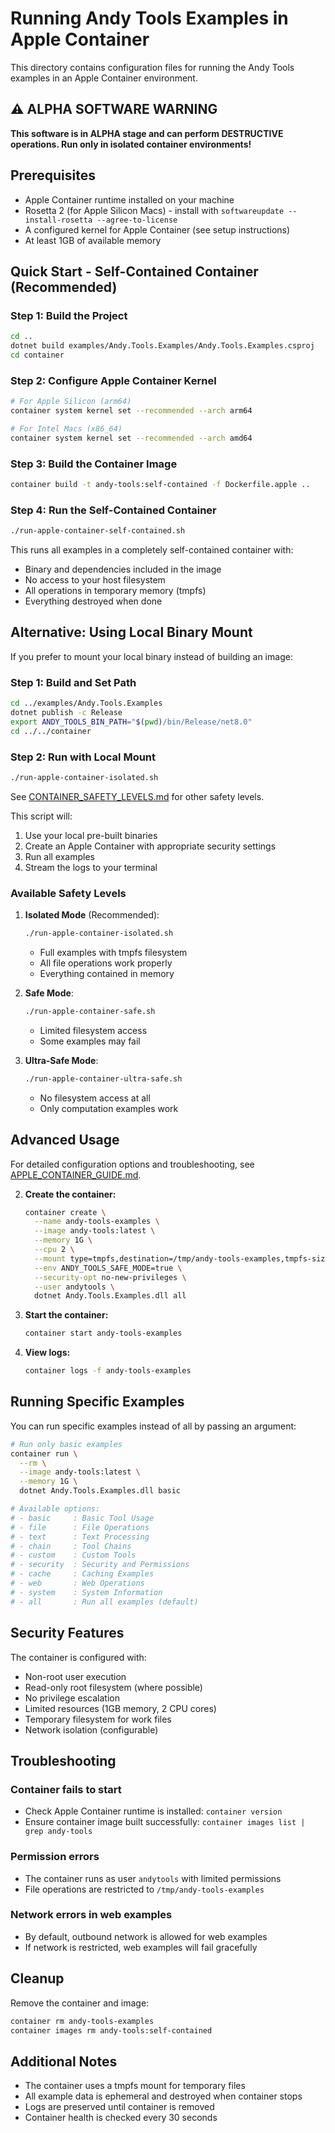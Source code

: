 # Running Andy Tools Examples in Apple Container

This directory contains configuration files for running the Andy Tools examples in an Apple Container environment.

## ⚠️ ALPHA SOFTWARE WARNING

**This software is in ALPHA stage and can perform DESTRUCTIVE operations. Run only in isolated container environments!**

## Prerequisites

- Apple Container runtime installed on your machine
- Rosetta 2 (for Apple Silicon Macs) - install with `softwareupdate --install-rosetta --agree-to-license`
- A configured kernel for Apple Container (see setup instructions)
- At least 1GB of available memory

## Quick Start - Self-Contained Container (Recommended)

### Step 1: Build the Project

```bash
cd ..
dotnet build examples/Andy.Tools.Examples/Andy.Tools.Examples.csproj
cd container
```

### Step 2: Configure Apple Container Kernel

```bash
# For Apple Silicon (arm64)
container system kernel set --recommended --arch arm64

# For Intel Macs (x86_64)
container system kernel set --recommended --arch amd64
```

### Step 3: Build the Container Image

```bash
container build -t andy-tools:self-contained -f Dockerfile.apple ..
```

### Step 4: Run the Self-Contained Container

```bash
./run-apple-container-self-contained.sh
```

This runs all examples in a completely self-contained container with:
- Binary and dependencies included in the image
- No access to your host filesystem
- All operations in temporary memory (tmpfs)
- Everything destroyed when done

## Alternative: Using Local Binary Mount

If you prefer to mount your local binary instead of building an image:

### Step 1: Build and Set Path

```bash
cd ../examples/Andy.Tools.Examples
dotnet publish -c Release
export ANDY_TOOLS_BIN_PATH="$(pwd)/bin/Release/net8.0"
cd ../../container
```

### Step 2: Run with Local Mount

```bash
./run-apple-container-isolated.sh
```

See [CONTAINER_SAFETY_LEVELS.md](CONTAINER_SAFETY_LEVELS.md) for other safety levels.

This script will:
1. Use your local pre-built binaries
2. Create an Apple Container with appropriate security settings
3. Run all examples
4. Stream the logs to your terminal

### Available Safety Levels

1. **Isolated Mode** (Recommended):
   ```bash
   ./run-apple-container-isolated.sh
   ```
   - Full examples with tmpfs filesystem
   - All file operations work properly
   - Everything contained in memory

2. **Safe Mode**:
   ```bash
   ./run-apple-container-safe.sh
   ```
   - Limited filesystem access
   - Some examples may fail

3. **Ultra-Safe Mode**:
   ```bash
   ./run-apple-container-ultra-safe.sh
   ```
   - No filesystem access at all
   - Only computation examples work

## Advanced Usage

For detailed configuration options and troubleshooting, see [APPLE_CONTAINER_GUIDE.md](APPLE_CONTAINER_GUIDE.md).

2. **Create the container:**
   ```bash
   container create \
     --name andy-tools-examples \
     --image andy-tools:latest \
     --memory 1G \
     --cpu 2 \
     --mount type=tmpfs,destination=/tmp/andy-tools-examples,tmpfs-size=100M \
     --env ANDY_TOOLS_SAFE_MODE=true \
     --security-opt no-new-privileges \
     --user andytools \
     dotnet Andy.Tools.Examples.dll all
   ```

3. **Start the container:**
   ```bash
   container start andy-tools-examples
   ```

4. **View logs:**
   ```bash
   container logs -f andy-tools-examples
   ```

## Running Specific Examples

You can run specific examples instead of all by passing an argument:

```bash
# Run only basic examples
container run \
  --rm \
  --image andy-tools:latest \
  --memory 1G \
  dotnet Andy.Tools.Examples.dll basic

# Available options:
# - basic     : Basic Tool Usage
# - file      : File Operations  
# - text      : Text Processing
# - chain     : Tool Chains
# - custom    : Custom Tools
# - security  : Security and Permissions
# - cache     : Caching Examples
# - web       : Web Operations
# - system    : System Information
# - all       : Run all examples (default)
```

## Security Features

The container is configured with:
- Non-root user execution
- Read-only root filesystem (where possible)
- No privilege escalation
- Limited resources (1GB memory, 2 CPU cores)
- Temporary filesystem for work files
- Network isolation (configurable)

## Troubleshooting

### Container fails to start
- Check Apple Container runtime is installed: `container version`
- Ensure container image built successfully: `container images list | grep andy-tools`

### Permission errors
- The container runs as user `andytools` with limited permissions
- File operations are restricted to `/tmp/andy-tools-examples`

### Network errors in web examples
- By default, outbound network is allowed for web examples
- If network is restricted, web examples will fail gracefully

## Cleanup

Remove the container and image:
```bash
container rm andy-tools-examples
container images rm andy-tools:self-contained
```

## Additional Notes

- The container uses a tmpfs mount for temporary files
- All example data is ephemeral and destroyed when container stops
- Logs are preserved until container is removed
- Container health is checked every 30 seconds